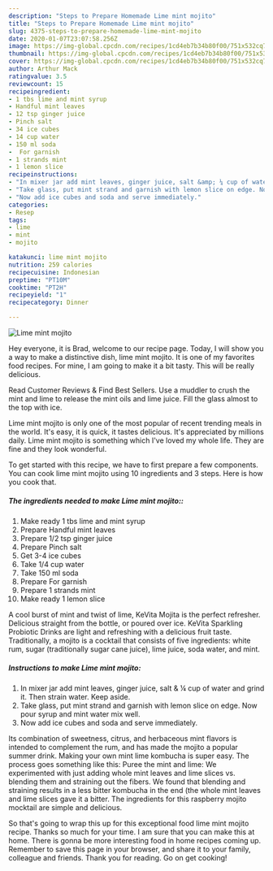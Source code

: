 ```yaml
---
description: "Steps to Prepare Homemade Lime mint mojito"
title: "Steps to Prepare Homemade Lime mint mojito"
slug: 4375-steps-to-prepare-homemade-lime-mint-mojito
date: 2020-01-07T23:07:58.256Z
image: https://img-global.cpcdn.com/recipes/1cd4eb7b34b80f00/751x532cq70/lime-mint-mojito-recipe-main-photo.jpg
thumbnail: https://img-global.cpcdn.com/recipes/1cd4eb7b34b80f00/751x532cq70/lime-mint-mojito-recipe-main-photo.jpg
cover: https://img-global.cpcdn.com/recipes/1cd4eb7b34b80f00/751x532cq70/lime-mint-mojito-recipe-main-photo.jpg
author: Arthur Mack
ratingvalue: 3.5
reviewcount: 15
recipeingredient:
- 1 tbs lime and mint syrup
- Handful mint leaves
- 12 tsp ginger juice
- Pinch salt
- 34 ice cubes
- 14 cup water
- 150 ml soda
-  For garnish
- 1 strands mint
- 1 lemon slice
recipeinstructions:
- "In mixer jar add mint leaves, ginger juice, salt &amp; ¼ cup of water and grind it. Then strain water. Keep aside."
- "Take glass, put mint strand and garnish with lemon slice on edge. Now pour syrup and mint water mix well."
- "Now add ice cubes and soda and serve immediately."
categories:
- Resep
tags:
- lime
- mint
- mojito

katakunci: lime mint mojito
nutrition: 259 calories
recipecuisine: Indonesian
preptime: "PT10M"
cooktime: "PT2H"
recipeyield: "1"
recipecategory: Dinner

---
```



![Lime mint mojito](https://img-global.cpcdn.com/recipes/1cd4eb7b34b80f00/751x532cq70/lime-mint-mojito-recipe-main-photo.jpg)

Hey everyone, it is Brad, welcome to our recipe page. Today, I will show you a way to make a distinctive dish, lime mint mojito. It is one of my favorites food recipes. For mine, I am going to make it a bit tasty. This will be really delicious.

Read Customer Reviews &amp; Find Best Sellers. Use a muddler to crush the mint and lime to release the mint oils and lime juice. Fill the glass almost to the top with ice.

Lime mint mojito is only one of the most popular of recent trending meals in the world. It's easy, it is quick, it tastes delicious. It's appreciated by millions daily. Lime mint mojito is something which I've loved my whole life. They are fine and they look wonderful.


To get started with this recipe, we have to first prepare a few components. You can cook lime mint mojito using 10 ingredients and 3 steps. Here is how you cook that.

##### The ingredients needed to make Lime mint mojito::

1. Make ready 1 tbs lime and mint syrup
1. Prepare Handful mint leaves
1. Prepare 1/2 tsp ginger juice
1. Prepare Pinch salt
1. Get 3-4 ice cubes
1. Take 1/4 cup water
1. Take 150 ml soda
1. Prepare  For garnish
1. Prepare 1 strands mint
1. Make ready 1 lemon slice


A cool burst of mint and twist of lime, KeVita Mojita is the perfect refresher. Delicious straight from the bottle, or poured over ice. KeVita Sparkling Probiotic Drinks are light and refreshing with a delicious fruit taste. Traditionally, a mojito is a cocktail that consists of five ingredients: white rum, sugar (traditionally sugar cane juice), lime juice, soda water, and mint. 

##### Instructions to make Lime mint mojito:

1. In mixer jar add mint leaves, ginger juice, salt &amp; ¼ cup of water and grind it. Then strain water. Keep aside.
1. Take glass, put mint strand and garnish with lemon slice on edge. Now pour syrup and mint water mix well.
1. Now add ice cubes and soda and serve immediately.


Its combination of sweetness, citrus, and herbaceous mint flavors is intended to complement the rum, and has made the mojito a popular summer drink. Making your own mint lime kombucha is super easy. The process goes something like this: Puree the mint and lime: We experimented with just adding whole mint leaves and lime slices vs. blending them and straining out the fibers. We found that blending and straining results in a less bitter kombucha in the end (the whole mint leaves and lime slices gave it a bitter. The ingredients for this raspberry mojito mocktail are simple and delicious. 

So that's going to wrap this up for this exceptional food lime mint mojito recipe. Thanks so much for your time. I am sure that you can make this at home. There is gonna be more interesting food in home recipes coming up. Remember to save this page in your browser, and share it to your family, colleague and friends. Thank you for reading. Go on get cooking!
